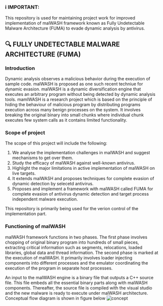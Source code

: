### ℹ️ IMPORTANT:
This repository is used for maintaining project work for improved implementation of malWASH framework known as Fully Undetectable Malware Architecture (FUMA) to evade dynamic analysis by antivirus.
##       :mag: FULLY UNDETECTABLE MALWARE ARCHITECTURE (FUMA)
### Introduction  
Dynamic analysis observes a malicious behavior during the execution of sample code. malWASH is proposed as one such recent techniue for dynamic evasion.
malWASH is a dynamic diversification engine that executes an arbitrary program without being detected by dynamic analysis tools.
mamlWASH is a research project which is based on the principle of hiding the behaviour of malicious program by distributing programs execution across many benign processes on the system. It involves breaking the original binary into small chunks where individual chunk executes few system calls as it contains limited functionality. 

### Scope of project 
The scope of this project will include the following:
1. We analyse the implementation challenges in malWASH and suggest mechanisms to get over them.
2. Study the efficacy of malWASH against well-known antivirus.
3. Highlight the major limitations in active implementation of malWASH on live targets.
4. It extends malWASH and proposes techniques for complete evasion of dynamic detection by selecetd antivirus.
5. Proposes and implement a framework with malWASH called FUMA for complete evasion of antivirus dynamic detection and target process independent malware execution.

This repository is primarily being used for the verion control of the implementation part.
### Functioning of malWASH
malWASH framework functions in two phases. The first phase involves chopping of original binary program into hundreds of small pieces, extracting critical information such as segments, relocations, loaded libraries, global data and thread information. The second phase is marked at the execution of malWASH. It primarily involves loader injecting components into different processes and the emulator coordinating the execution of the program in separate host processes.

An input to the malWASH engine is a binary file that outputs a C++ source file. This file embeds all the essential binary parts along with malWASH components. Thereafter, the source file is compiled with the visual studio and the new malware is ready to execute under malWASH architecture. Conceptual flow diagram is shown in figure below
![concept](https://user-images.githubusercontent.com/32154629/45314384-31f53f00-b54f-11e8-9ec0-4504b8f5e89d.png)
